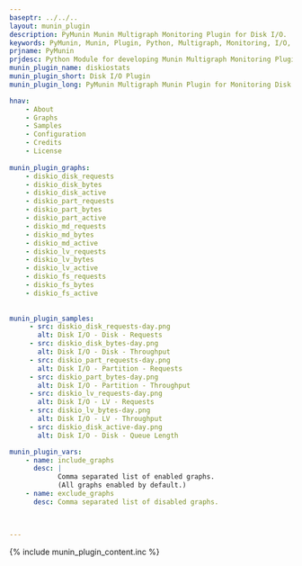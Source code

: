 ```yaml
---
baseptr: ../../..
layout: munin_plugin
description: PyMunin Munin Multigraph Monitoring Plugin for Disk I/O.
keywords: PyMunin, Munin, Plugin, Python, Multigraph, Monitoring, I/O, Disk, Disc, LVM
prjname: PyMunin
prjdesc: Python Module for developing Munin Multigraph Monitoring Plugins
munin_plugin_name: diskiostats
munin_plugin_short: Disk I/O Plugin
munin_plugin_long: PyMunin Multigraph Munin Plugin for Monitoring Disk I/O Stats.

hnav:
    - About
    - Graphs
    - Samples
    - Configuration
    - Credits
    - License
                   
munin_plugin_graphs:
    - diskio_disk_requests
    - diskio_disk_bytes
    - diskio_disk_active
    - diskio_part_requests
    - diskio_part_bytes
    - diskio_part_active
    - diskio_md_requests
    - diskio_md_bytes
    - diskio_md_active
    - diskio_lv_requests
    - diskio_lv_bytes
    - diskio_lv_active
    - diskio_fs_requests
    - diskio_fs_bytes
    - diskio_fs_active
    
    
munin_plugin_samples:
     - src: diskio_disk_requests-day.png
       alt: Disk I/O - Disk - Requests
     - src: diskio_disk_bytes-day.png
       alt: Disk I/O - Disk - Throughput
     - src: diskio_part_requests-day.png
       alt: Disk I/O - Partition - Requests
     - src: diskio_part_bytes-day.png
       alt: Disk I/O - Partition - Throughput
     - src: diskio_lv_requests-day.png
       alt: Disk I/O - LV - Requests
     - src: diskio_lv_bytes-day.png
       alt: Disk I/O - LV - Throughput
     - src: diskio_disk_active-day.png
       alt: Disk I/O - Disk - Queue Length

munin_plugin_vars:
    - name: include_graphs
      desc: |
            Comma separated list of enabled graphs.
            (All graphs enabled by default.)
    - name: exclude_graphs
      desc: Comma separated list of disabled graphs.


    
---
```


{% include munin_plugin_content.inc %}
